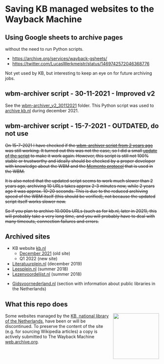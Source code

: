 # Saving KB managed websites to the Wayback Machine

## Using Google sheets to archive pages
without the need to run Python scripts. 
* https://archive.org/services/wayback-gsheets/
* https://twitter.com/LucasWerkmeistr/status/1469742572046368776

Not yet used by KB, but interesting to keep an eye on for future archiving jobs.

## wbm-archiver script - 30-11-2021 - Improved v2 
See the [wbm-archiver_v2_30112021](wbm-archiver_v2_30112021) folder. This Python script was used to [archive kb.nl](kb.nl/24122021) during december 2021.

## wbm-archiver script - 15-7-2021 - OUTDATED, do not use
<s>On 15-7-2021 I have checked if the [wbm-archiver script from 2 years ago](Literatuurplein/scripts/wbm-archiver/SaveLiteratuurpleinToWaybackMachine.py) was still working. It turned out this was not the case, so I did a small [update of the script](wbm-archiver_15072021/SaveToWaybackMachine.py) to make it work again. However, this script is still not 100% stable or trustworthy and ideally should be checked by a proper developer with knowledge about the WBM and the [Memento protocol](http://mementoweb.org/guide/rfc/) that is used in the WBM. 

It is also noted that the updated script seems to work much slower than 2 years ago, archiving 10 URLs takes approx 2-3 minutes now, while 2 years ago it was approx. 10-20 seconds. This is due to the reduced archiving speed of the WBM itself (this should be verified), not because the updated script itself works slower now. 

So if you plan to archive 10.000s URLs (such as for kb.nl, later in 2021), this will probably take a very long time, and you will probably have to deal with many timeouts, connection failures and errors.</s>

## Archived sites 
* KB website [kb.nl](kb.nl) 
  * [December 2021](kb.nl/24122021) (old site)
  * Q1 2022 (new site)
* [Literatuurplein.nl](Literatuurplein) (december 2019)
* [Leesplein.nl](Leesplein) (summer 2018)
* [Lezenvoordelijst.nl](LezenVoorDeLijst) (summer 2018)
<!--* [Literaireprijzen.nl](https://github.com/ookgezellig/SaveToWaybackMachine/tree/master/LiterairePrijzennl)-->
* [Gidsvoornederland.nl](https://www.gidsvoornederland.nl/werken-met-gids/meerwaarde-voor-bibliotheken/bibliotheken-in-nederland) (section with information about public libraries in the Netherlands)

## What this repo does
<image src="https://upload.wikimedia.org/wikipedia/commons/thumb/1/17/Logo_Koninklijke_Bibliotheek_wordmark.svg/150px-Logo_Koninklijke_Bibliotheek_wordmark.svg.png" width="150" align="right"/>

Some websites managed by the [KB, national library of the Netherlands](https://en.wikipedia.org/wiki/Royal_Library_of_the_Netherlands), have been or will be discontinued. To preserve the content of the site (e.g. for sourcing Wikipedia articles) a copy is actively submitted to The Wayback Machine [web.archive.org](https://web.archive.org).
